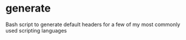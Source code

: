 generate
========

Bash script to generate default headers for a few of my most commonly used scripting languages
